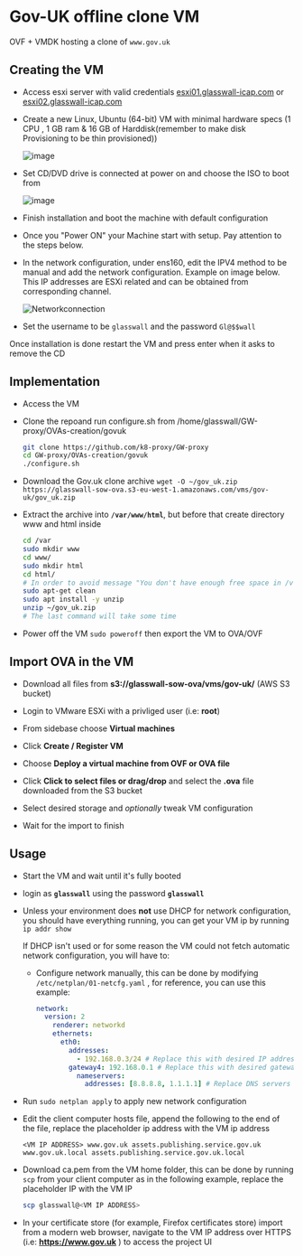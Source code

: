 # Gov-UK offline clone VM

OVF + VMDK hosting a clone of `www.gov.uk`

## Creating the VM

* Access esxi server with valid credentials   [esxi01.glasswall-icap.com](http://esxi01.glasswall-icap.com) or [esxi02.glasswall-icap.com](http://esxi02.glasswall-icap.com) 

* Create a new Linux, Ubuntu (64-bit) VM with minimal hardware specs (1 CPU , 1 GB ram & 16 GB of Harddisk(remember to make disk Provisioning to be thin provisioned)) 

  ![image](https://user-images.githubusercontent.com/58347752/100459771-b0a60a80-30ce-11eb-959e-018d88a8cf2b.png)

* Set CD/DVD drive is connected at power on and choose the ISO to boot from

  ![image](https://user-images.githubusercontent.com/58347752/100460151-66715900-30cf-11eb-914e-2f802acb5052.png)

* Finish installation and boot the machine with default configuration

* Once you "Power ON" your Machine start with setup. Pay attention to the steps below. 

* In the network configuration, under ens160, edit the IPV4 method to be manual and add the network configuration. Example on image below. This IP addresses are ESXi related and can be obtained from corresponding channel.

  ![Networkconnection](https://user-images.githubusercontent.com/70108899/100768735-82d90280-33fb-11eb-8e1d-f60164fad167.PNG)

* Set the username to be `glasswall` and the password `Gl@$$wall`

Once installation is done restart the VM and press enter when it asks to remove the CD

## Implementation

- Access the VM

- Clone the repoand run configure.sh from /home/glasswall/GW-proxy/OVAs-creation/govuk
  
  ```bash
  git clone https://github.com/k8-proxy/GW-proxy
  cd GW-proxy/OVAs-creation/govuk
  ./configure.sh
  ```

- Download the Gov.uk clone archive `wget -O ~/gov_uk.zip https://glasswall-sow-ova.s3-eu-west-1.amazonaws.com/vms/gov-uk/gov_uk.zip`

- Extract the archive into **`/var/www/html`**, but before that create directory www and html inside 

  ```bash
  cd /var
  sudo mkdir www
  cd www/
  sudo mkdir html
  cd html/
  # In order to avoid message "You don't have enough free space in /var/cache/apt/archives/." when installing unzip, clean cache
  sudo apt-get clean 
  sudo apt install -y unzip
  unzip ~/gov_uk.zip
  # The last command will take some time
  ```

- Power off the VM `sudo poweroff` then export the VM to OVA/OVF

## Import OVA in the VM

- Download all files from **s3://glasswall-sow-ova/vms/gov-uk/** (AWS S3 bucket)

- Login to VMware ESXi with a privliged user (i.e: **root**)

- From sidebase choose **Virtual machines**

- Click **Create / Register VM**

- Choose **Deploy a virtual machine from OVF or  OVA file**

- Click **Click to select files or drag/drop** and select the **.ova** file downloaded from the S3 bucket 

- Select desired storage and *optionally* tweak VM configuration

- Wait for the import to finish

## Usage

- Start the VM and wait until it's fully booted

- login as **`glasswall`** using the password **`glasswall`**
* Unless your environment does **not** use DHCP for network configuration,  you should have everything running, you can get your VM ip by running `ip addr show`
  
  If DHCP isn't used or for some reason the VM could not fetch automatic network configuration, you will have to:
  
  - Configure network manually, this can be done by modifying `/etc/netplan/01-netcfg.yaml` , for reference, you can use this example:
    
    ```yaml
    network:
      version: 2
        renderer: networkd
        ethernets:
          eth0:
            addresses:
              - 192.168.0.3/24 # Replace this with desired IP address in CIDR format
            gateway4: 192.168.0.1 # Replace this with desired gateway
              nameservers:
                addresses: [8.8.8.8, 1.1.1.1] # Replace DNS servers if needed
    ```
- Run `sudo netplan apply` to apply new network configuration

- Edit the client computer hosts file, append the following to the end of the file, replace the placeholder ip address with the VM ip address
  
  ```
  <VM IP ADDRESS> www.gov.uk assets.publishing.service.gov.uk www.gov.uk.local assets.publishing.service.gov.uk.local
  ```

- Download ca.pem from the VM home folder, this can be done by running `scp`  from your client computer as in the following example, replace the placeholder IP with the VM IP
  
  ```bash
  scp glasswall@<VM IP ADDRESS>
  ```

- In your certificate store (for example, Firefox certificates store) import from a modern web browser, navigate to the VM IP address over HTTPS (i.e: **https://www.gov.uk** ) to access the project UI
